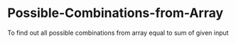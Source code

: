 # Possible-Combinations-from-Array
To find out all possible combinations from array equal to sum of given input
